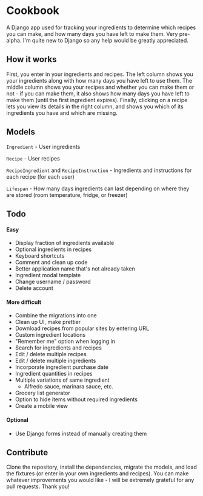 # Cookbook

A Django app used for tracking your ingredients to determine which recipes you can make, and how many days you have left to make them. Very pre-alpha. I'm quite new to Django so any help would be greatly appreciated.

## How it works

First, you enter in your ingredients and recipes. The left column shows you your ingredients along with how many days you have left to use them. The middle column shows you your recipes and whether you can make them or not - if you can make them, it also shows how many days you have left to make them (until the first ingredient expires). Finally, clicking on a recipe lets you view its details in the right column, and shows you which of its ingredients you have and which are missing.

## Models

`Ingredient` - User ingredients

`Recipe` - User recipes

`RecipeIngredient` and `RecipeInstruction` - Ingredients and instructions for each recipe (for each user)

`Lifespan` - How many days ingredients can last depending on where they are stored (room temperature, fridge, or freezer)

## Todo

#### Easy

* Display fraction of ingredients available
* Optional ingredients in recipes
* Keyboard shortcuts
* Comment and clean up code
* Better application name that's not already taken
* Ingredient modal template
* Change username / password
* Delete account

#### More difficult

* Combine the migrations into one
* Clean up UI, make prettier
* Download recipes from popular sites by entering URL
* Custom ingredient locations
* "Remember me" option when logging in
* Search for ingredients and recipes
* Edit / delete multiple recipes
* Edit / delete multiple ingredients
* Incorporate ingredient purchase date
* Ingredient quantities in recipes
* Multiple variations of same ingredient
  * Alfredo sauce, marinara sauce, etc.
* Grocery list generator
* Option to hide items without required ingredients
* Create a mobile view

#### Optional

* Use Django forms instead of manually creating them

## Contribute

Clone the repository, install the dependencies, migrate the models, and load the fixtures (or enter in your own ingredients and recipes). You can make whatever improvements you would like - I will be extremely grateful for any pull requests. Thank you!
